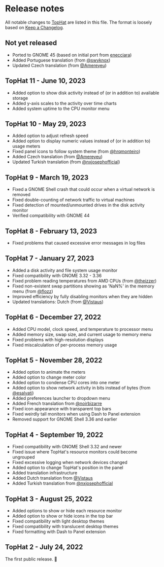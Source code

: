 # Release notes

All notable changes to [TopHat] are listed in this file. The format is loosely
based on [Keep a Changelog].

## Not yet released

- Ported to GNOME 45 (based on initial port from [enecciara](https://github.com/enecciari))
- Added Portuguese translation (from [@swyknox](https://github.com/swyknox))
- Updated Czech translation (from [@Amereyeu](https://github.com/Amereyeu))

## TopHat 11 - June 10, 2023

- Added option to show disk activity instead of (or in addition to) available storage
- Added y-axis scales to the activity over time charts
- Added system uptime to the CPU monitor menu

## TopHat 10 - May 29, 2023

- Added option to adjust refresh speed
- Added option to display numeric values instead of (or in addition to) usage meters
- Fixed panel icons to follow system theme (from [@hrqmonteiro](https://github.com/hrqmonteiro))
- Added Czech translation (from [@Amereyeu](https://github.com/Amereyeu))
- Updated Turkish translation (from [@nxjosephofficial](https://github.com/nxjosephofficial))

## TopHat 9 - March 19, 2023

- Fixed a GNOME Shell crash that could occur when a virtual network is removed
- Fixed double-counting of network traffic to virtual machines
- Fixed detection of mounted/unmounted drives in the disk activity monitor
- Verified compatibility with GNOME 44

## TopHat 8 - February 13, 2023

- Fixed problems that caused excessive error messages in log files

## TopHat 7 - January 27, 2023

- Added a disk activity and file system usage monitor
- Fixed compatibility with GNOME 3.32 - 3.36
- Fixed problem reading temperatures from AMD CPUs (from
  [@theizzer](https://github.com/theizzer))
- Fixed non-existent swap partitions showing as 'NaN%' in the memory menu
  (from [@flozz](https://github.com/flozz))
- Improved efficiency by fully disabling monitors when they are hidden
- Updated translations: Dutch (from [@Vistaus](https://github.com/Vistaus))

## TopHat 6 - December 27, 2022

- Added CPU model, clock speed, and temperature to processor menu
- Added memory size, swap size, and current usage to memory menu
- Fixed problems with high-resolution displays
- Fixed miscalculation of per-process memory usage

## TopHat 5 - November 28, 2022

- Added option to animate the meters
- Added option to change meter color
- Added option to condense CPU cores into one meter
- Added option to show network activity in bits instead of bytes (from
  [@esalvati](https://github.com/esalvati))
- Added preferences launcher to dropdown menu
- Added French translation from [@noirbizarre](https://github.com/noirbizarre)
- Fixed icon appearance with transparent top bars
- Fixed weirdly tall monitors when using Dash to Panel extension
- Removed support for GNOME Shell 3.36 and earlier

## TopHat 4 - September 19, 2022

- Fixed compatibility with GNOME Shell 3.32 and newer
- Fixed issue where TopHat's resource monitors could become ungrouped
- Fixed excessive logging when network devices changed
- Added option to change TopHat's position in the panel
- Added translation infrastructure
- Added Dutch translation from [@Vistaus](https://github.com/Vistaus)
- Added Turkish translation from
  [@nxjosephofficial](https://github.com/nxjosephofficial)

## TopHat 3 - August 25, 2022

- Added options to show or hide each resource monitor
- Added option to show or hide icons in the top bar
- Fixed compatibility with light desktop themes
- Fixed compatibility with translucent desktop themes
- Fixed formatting with Dash to Panel extension

## TopHat 2 - July 24, 2022

The first public release. 🎉️

[TopHat]: https://extensions.gnome.org/extension/5219/tophat/
[Keep a Changelog]: https://keepachangelog.com/en/1.0.0/
